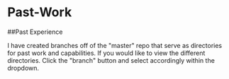 # Past-Work
##Past Experience

I have created branches off of the "master" repo that serve as directories for past work and capabilities. 
If you would like to view the different directories. Click the "branch" button and select accordingly within the dropdown. 


